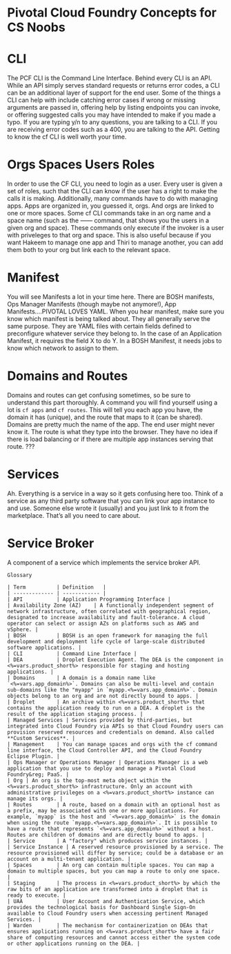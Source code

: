 # Pivotal Cloud Foundry Concepts for CS Noobs

# CLI

The PCF CLI is the Command Line Interface. Behind every CLI is an API. While an API simply serves standard requests or returns error codes, a CLI can be an additional layer of support for the end user. Some of the things a CLI can help with include catching error cases if wrong or missing arguments are passed in, offering help by listing endpoints you can invoke, or offering suggested calls you may have intended to make if you made a typo. If you are typing y/n to any questions, you are talking to a CLI. If you are receiving error codes such as a 400, you are talking to the API. Getting to know the cf CLI is well worth your time.

# Orgs Spaces Users Roles

In order to use the CF CLI, you need to login as a user. Every user is given a set of roles, such that the CLI can know if the user has a right to make the calls it is making. Additionally, many commands have to do with managing apps. Apps are organized in, you guessed it, orgs. And orgs are linked to one or more spaces. Some cf CLI commands take in an org name and a space name (such as the —— command, that shows you the users in a given org and space). These commands only execute if the invoker is a user with priveleges to that org and space. This is also useful because if you want Hakeem to manage one app and Thiri to manage another, you can add them both to your org but link each to the relevant space. 

# Manifest

You will see Manifests a lot in your time here. There are BOSH manifests, Ops Manager Manifests (though maybe not anymore!), App Manifests….PIVOTAL LOVES YAML. When you hear manifest, make sure you know which manifest is being talked about. They all generally serve the same purpose. They are YAML files with certain fields defined to preconfigure whatever service they belong to. In the case of an Application Manifest, it requires the field X to do Y. In a BOSH Manifest, it needs jobs to know which network to assign to them.

# Domains and Routes

Domains and routes can get confusing sometimes, so be sure to understand this part thoroughly. A command you will find yourself using a lot is `cf apps` and `cf routes`. This will tell you each app you have, the domain it has (unique), and the route that maps to it (can be shared). Domains are pretty much the name of the app. The end user might never know it. The route is what they type into the browser. They have no idea if there is load balancing or if there are multiple app instances serving that route. ???

# Services

Ah. Everything is a service in a way so it gets confusing here too. Think of a service as any third party software that you can link your app instance to and use. Someone else wrote it (usually) and you just link to it from the marketplace. That’s all you need to care about.

# Service Broker
A component of a service which implements the service broker API.


```
Glossary

| Term          | Definition   |
| ------------- | ------------ |
| API           | Application Programming Interface |
| Availability Zone (AZ)	| A functionally independent segment of network infrastructure, often correlated with geographical region, designated to increase availability and fault-tolerance. A cloud operator can select or assign AZs on platforms such as AWS and vSphere. |
| BOSH          | BOSH is an open framework for managing the full development and deployment life cycle of large-scale distributed software applications. |
| CLI           | Command Line Interface |
| DEA           | Droplet Execution Agent. The DEA is the component in <%=vars.product_short%> responsible for staging and hosting applications. |
| Domains       | A domain is a domain name like `<%=vars.app_domain%>`. Domains can also be multi-level and contain sub-domains like the "myapp" in `myapp.<%=vars.app_domain%>`. Domain objects belong to an org and are not directly bound to apps. |
| Droplet       | An archive within <%=vars.product_short%> that contains the application ready to run on a DEA. A droplet is the result of the application staging process. |
| Managed Services | Services provided by third-parties, but integrated into Cloud Foundry via APIs so that Cloud Foundry users can provision reserved resources and credentials on demand. Also called **Custom Services**. |
| Management    | You can manage spaces and orgs with the cf command line interface, the Cloud Controller API, and the Cloud Foundry Eclipse Plugin. |
| Ops Manager or Operations Manager	| Operations Manager is a web application that you use to deploy and manage a Pivotal Cloud Foundry&reg; PaaS. |
| Org | An org is the top-most meta object within the <%=vars.product_short%> infrastructure. Only an account with administrative privileges on a <%=vars.product_short%> instance can manage its orgs. |
| Routes        | A route, based on a domain with an optional host as a prefix, may be associated with one or more applications. For example, `myapp` is the host and `<%=vars.app_domain%>` is the domain when using the route `myapp.<%=vars.app_domain%>`. It is possible to have a route that represents `<%=vars.app_domain%>` without a host. Routes are children of domains and are directly bound to apps. |
| Service       | A "factory" which produces service instances. |
| Service Instance | A reserved resource provisioned by a service. The resource provisioned will differ by service; could be a database or an account on a multi-tenant application. |
| Spaces        | An org can contain multiple spaces. You can map a domain to multiple spaces, but you can map a route to only one space. |
| Staging       | The process in <%=vars.product_short%> by which the raw bits of an application are transformed into a droplet that is ready to execute. |
| UAA           | User Account and Authentication Service, which provides the technological basis for Dashboard Single Sign-On available to Cloud Foundry users when accessing pertinent Managed Services. |
| Warden        | The mechanism for containerization on DEAs that ensures applications running on <%=vars.product_short%> have a fair share of computing resources and cannot access either the system code or other applications running on the DEA. |
```
